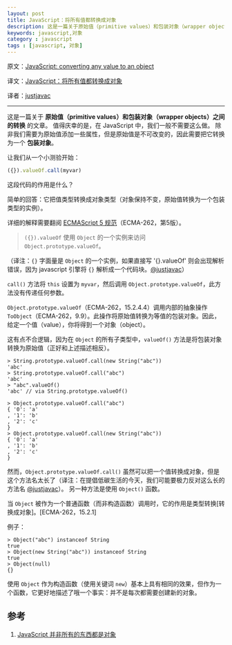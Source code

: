 ```yaml
---
layout: post
title: JavaScript：将所有值都转换成对象
description: 这是一篇关于原始值（primitive values）和包装对象（wrapper objects）之间的转换的文章。除非我们需要为原始值添加一些属性，但是原始值是不可改变的，因此需要把它转换为一个包装对象。
keywords: javascript,对象
category : javascript
tags : [javascript, 对象]
---
```


原文：[JavaScript: converting any value to an object](http://www.2ality.com/2011/04/javascript-converting-any-value-to.html)

译文：[JavaScript：将所有值都转换成对象](https://justjavac.com/javascript/2012/12/21/converting-any-value-to-an-object.html)

译者：[justjavac](http://weibo.com/justjavac)

----------------------------------------------------

这是一篇关于 **原始值（primitive values）和包装对象（wrapper objects）之间的转换** 的文章。
值得庆幸的是，在 JavaScript 中，我们一般不需要这么做。
除非我们需要为原始值添加一些属性，但是原始值是不可改变的，因此需要把它转换为一个 **包装对象**。

让我们从一个小测验开始： 

```javascript
({}).valueOf.call(myvar)
```

这段代码的作用是什么？

简单的回答：它把值类型转换成对象类型（对象保持不变，原始值转换为一个包装类型的实例）。

详细的解释需要翻阅 [ECMAScript 5 规范](http://www.ecma-international.org/publications/standards/Ecma-262.htm)（ECMA-262，第5版）。

> `({}).valueOf` 使用 `Object` 的一个实例来访问 `Object.prototype.valueOf`。

（译注：`{}` 字面量是 `Object` 的一个实例，如果直接写 '{}.valueOf' 则会出现解析错误，因为 javascript 引擎将 `{}` 解析成一个代码块。[@justjavac](http://weibo.com/justjavac)）

`call()` 方法将 `this` 设置为 `myvar`，然后调用 `Object.prototype.valueOf`，此方法没有传递任何参数。

`Object.prototype.valueOf`（ECMA-262，15.2.4.4）调用内部的抽象操作 `ToObject`（ECMA-262，9.9）。此操作将原始值转换为等值的包装对象。因此，给定一个值（value），你将得到一个对象（object）。

这有点不合逻辑，因为在 `Object` 的所有子类型中，`valueOf()` 方法是将包装对象转换为原始值（正好和上述描述相反）。

    > String.prototype.valueOf.call(new String("abc"))
    'abc'
    > String.prototype.valueOf.call("abc")
    'abc'
    > "abc".valueOf()
    'abc' // via String.prototype.valueOf()

    > Object.prototype.valueOf.call("abc")
    { '0': 'a'
    , '1': 'b'
    , '2': 'c'
    }
    > Object.prototype.valueOf.call(new String("abc"))
    { '0': 'a'
    , '1': 'b'
    , '2': 'c'
    }

然而，`Object.prototype.valueOf.call()` 虽然可以把一个值转换成对象，但是这个方法名太长了（译注：在提倡低碳生活的今天，我们可能要极力反对这么长的方法名 [@justjavac](http://weibo.com/justjavac)）。
另一种方法是使用 `Object()` 函数。

当 `Object` 被作为一个普通函数（而非构造函数）调用时，它的作用是类型转换[转换成对象]。[ECMA-262，15.2.1]

例子：

    > Object("abc") instanceof String
    true
    > Object(new String("abc")) instanceof String
    true
    > Object(null)
    {}

使用 `Object` 作为构造函数（使用关键词 `new`）基本上具有相同的效果，但作为一个函数，它更好地描述了哦一个事实：并不是每次都需要创建新的对象。 

## 参考

1. [JavaScript 并非所有的东西都是对象](https://justjavac.com/javascript/2012/12/22/javascript-values-not-everything-is-an-object.html)
    


